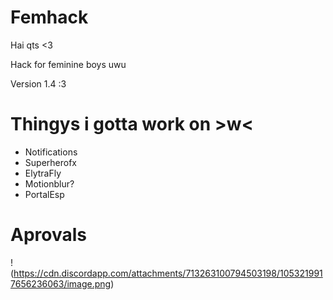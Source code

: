 # Femhack

Hai qts <3

Hack for feminine boys uwu

Version 1.4 :3

# Thingys i gotta work on >w<

* Notifications
* Superherofx
* ElytraFly
* Motionblur?
* PortalEsp

# Aprovals

!(https://cdn.discordapp.com/attachments/713263100794503198/1053219917656236063/image.png)
